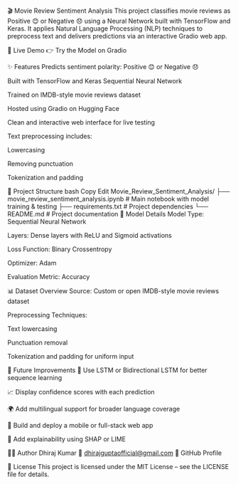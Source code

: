 🎬 Movie Review Sentiment Analysis
This project classifies movie reviews as Positive 😊 or Negative 😞 using a Neural Network built with TensorFlow and Keras. It applies Natural Language Processing (NLP) techniques to preprocess text and delivers predictions via an interactive Gradio web app.





🔗 Live Demo
👉 Try the Model on Gradio

✨ Features
Predicts sentiment polarity: Positive 😊 or Negative 😞

Built with TensorFlow and Keras Sequential Neural Network

Trained on IMDB-style movie reviews dataset

Hosted using Gradio on Hugging Face

Clean and interactive web interface for live testing

Text preprocessing includes:

Lowercasing

Removing punctuation

Tokenization and padding

📁 Project Structure
bash
Copy
Edit
Movie_Review_Sentiment_Analysis/
├── movie_review_sentiment_analysis.ipynb   # Main notebook with model training & testing
├── requirements.txt                        # Project dependencies
└── README.md                               # Project documentation
🧠 Model Details
Model Type: Sequential Neural Network

Layers: Dense layers with ReLU and Sigmoid activations

Loss Function: Binary Crossentropy

Optimizer: Adam

Evaluation Metric: Accuracy

📊 Dataset Overview
Source: Custom or open IMDB-style movie reviews dataset

Preprocessing Techniques:

Text lowercasing

Punctuation removal

Tokenization and padding for uniform input

🚀 Future Improvements
🔁 Use LSTM or Bidirectional LSTM for better sequence learning

📈 Display confidence scores with each prediction

🌍 Add multilingual support for broader language coverage

📱 Build and deploy a mobile or full-stack web app

🧪 Add explainability using SHAP or LIME

👨‍💻 Author
Dhiraj Kumar
📧 dhirajguptaofficial@gmail.com
🔗 GitHub Profile

📄 License
This project is licensed under the MIT License – see the LICENSE file for details.

